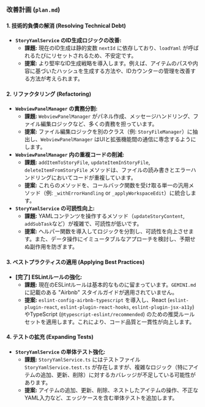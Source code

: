 ### **改善計画 (`plan.md`)**

#### 1. 技術的負債の解消 (Resolving Technical Debt)

*   **`StoryYamlService` のID生成ロジックの改善:**
    *   **課題:** 現在のID生成は静的変数 `nextId` に依存しており、`loadYaml` が呼ばれるたびにリセットされるため、不安定です。
    *   **提案:** より堅牢なID生成戦略を導入します。例えば、アイテムのパスや内容に基づいたハッシュを生成する方法や、IDカウンターの管理を改善する方法が考えられます。

#### 2. リファクタリング (Refactoring)

*   **`WebviewPanelManager` の責務分割:**
    *   **課題:** `WebviewPanelManager` がパネル作成、メッセージハンドリング、ファイル編集ロジックなど、多くの責務を担っています。
    *   **提案:** ファイル編集ロジックを別のクラス（例: `StoryFileManager`）に抽出し、`WebviewPanelManager` はUIと拡張機能間の通信に専念するようにします。
*   **`WebviewPanelManager` 内の重複コードの削減:**
    *   **課題:** `addItemToStoryFile`, `updateItemInStoryFile`, `deleteItemFromStoryFile` メソッドは、ファイルの読み書きとエラーハンドリングにおいてコードが重複しています。
    *   **提案:** これらのメソッドを、コールバック関数を受け取る単一の汎用メソッド（例: `_withErrorHandling` or `_applyWorkspaceEdit`）に統合します。
*   **`StoryYamlService` の可読性向上:**
    *   **課題:** YAMLコンテンツを操作するメソッド（`updateStoryContent`, `addSubTask`など）が複雑で、可読性が低いです。
    *   **提案:** ヘルパー関数を導入してロジックを分割し、可読性を向上させます。また、データ操作にイミュータブルなアプローチを検討し、予期せぬ副作用を防ぎます。

#### 3. ベストプラクティスの適用 (Applying Best Practices)

*   **[完了] ESLintルールの強化:**
    *   **課題:** 現在のESLintルールは基本的なものに留まっています。`GEMINI.md` に記載のある "Airbnb" スタイルガイドが適用されていません。
    *   **提案:** `eslint-config-airbnb-typescript` を導入し、React (`eslint-plugin-react`, `eslint-plugin-react-hooks`, `eslint-plugin-jsx-a11y`) やTypeScript (`@typescript-eslint/recommended`) のための推奨ルールセットを適用します。これにより、コード品質と一貫性が向上します。

#### 4. テストの拡充 (Expanding Tests)

*   **`StoryYamlService` の単体テスト強化:**
    *   **課題:** `StoryYamlService.ts` にはテストファイル `StoryYamlService.test.ts` が存在しますが、複雑なロジック（特にアイテムの追加、更新、削除）に対するカバレッジが不足している可能性があります。
    *   **提案:** アイテムの追加、更新、削除、ネストしたアイテムの操作、不正なYAML入力など、エッジケースを含む単体テストを追加します。